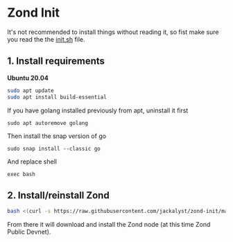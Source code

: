 # Zond Init

It's not recommended to install things without reading it, so fist make sure you read the the [init.sh](./init.sh) file.

## 1. Install requirements

**Ubuntu 20.04**

```bash
sudo apt update
sudo apt install build-essential
```

If you have golang installed previously from apt, uninstall it first

```
sudo apt autoremove golang
```

Then install the snap version of go

```
sudo snap install --classic go
```

And replace shell

```
exec bash
```

## 2. Install/reinstall Zond

```bash
bash <(curl -s https://raw.githubusercontent.com/jackalyst/zond-init/main/init.sh)
```

From there it will download and install the Zond node (at this time Zond Public Devnet). 